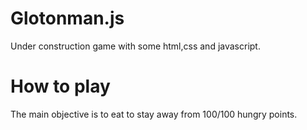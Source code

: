 # Glotonman.js

Under construction game with some html,css and javascript.

# How to play
The main objective is to eat to stay away from 100/100 hungry points.



